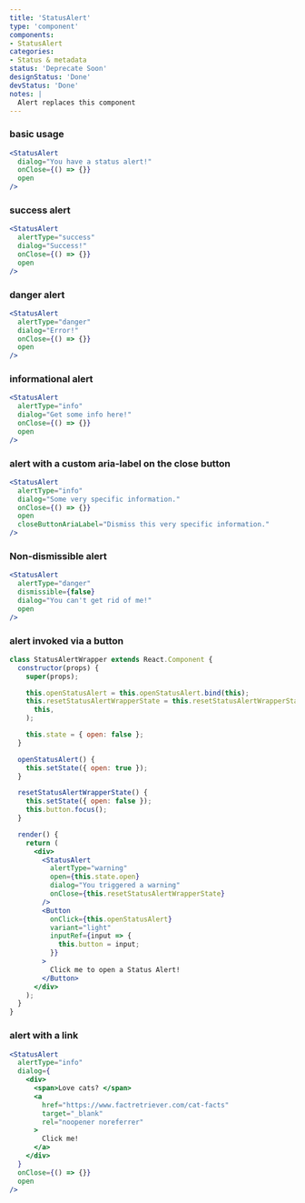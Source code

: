 ```yaml
---
title: 'StatusAlert'
type: 'component'
components:
- StatusAlert
categories:
- Status & metadata
status: 'Deprecate Soon'
designStatus: 'Done'
devStatus: 'Done'
notes: |
  Alert replaces this component
---
```


### basic usage

```jsx live
<StatusAlert
  dialog="You have a status alert!"
  onClose={() => {}}
  open
/>
```

### success alert

```jsx live
<StatusAlert
  alertType="success"
  dialog="Success!"
  onClose={() => {}}
  open
/>
```

### danger alert

```jsx live
<StatusAlert
  alertType="danger"
  dialog="Error!"
  onClose={() => {}}
  open
/>
```

### informational alert

```jsx live
<StatusAlert
  alertType="info"
  dialog="Get some info here!"
  onClose={() => {}}
  open
/>
```

### alert with a custom aria-label on the close button

```jsx live
<StatusAlert
  alertType="info"
  dialog="Some very specific information."
  onClose={() => {}}
  open
  closeButtonAriaLabel="Dismiss this very specific information."
/>
```

### Non-dismissible alert

```jsx live
<StatusAlert
  alertType="danger"
  dismissible={false}
  dialog="You can't get rid of me!"
  open
/>
```

### alert invoked via a button

```jsx live
class StatusAlertWrapper extends React.Component {
  constructor(props) {
    super(props);

    this.openStatusAlert = this.openStatusAlert.bind(this);
    this.resetStatusAlertWrapperState = this.resetStatusAlertWrapperState.bind(
      this,
    );

    this.state = { open: false };
  }

  openStatusAlert() {
    this.setState({ open: true });
  }

  resetStatusAlertWrapperState() {
    this.setState({ open: false });
    this.button.focus();
  }

  render() {
    return (
      <div>
        <StatusAlert
          alertType="warning"
          open={this.state.open}
          dialog="You triggered a warning"
          onClose={this.resetStatusAlertWrapperState}
        />
        <Button
          onClick={this.openStatusAlert}
          variant="light"
          inputRef={input => {
            this.button = input;
          }}
        >
          Click me to open a Status Alert!
        </Button>
      </div>
    );
  }
}
```

### alert with a link

```jsx live
<StatusAlert
  alertType="info"
  dialog={
    <div>
      <span>Love cats? </span>
      <a
        href="https://www.factretriever.com/cat-facts"
        target="_blank"
        rel="noopener noreferrer"
      >
        Click me!
      </a>
    </div>
  }
  onClose={() => {}}
  open
/>
```
